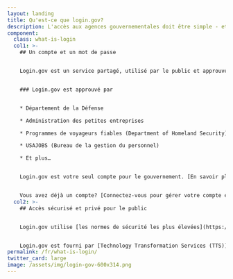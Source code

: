 ```yaml
---
layout: landing
title: Qu'est-ce que login.gov?
description: L'accès aux agences gouvernementales doit être simple - et sécurisé.
component:
  class: what-is-login
  col1: >-
    ## Un compte et un mot de passe


    Login.gov est un service partagé, utilisé par le public et approuvé par les agences gouvernementales. Avec un compte login.gov, vous évitez de devoir mémoriser différents mots de passe pour chaque agence et rationalisez votre processus de connexion.


    ### Login.gov est approuvé par


    * Département de la Défense

    * Administration des petites entreprises

    * Programmes de voyageurs fiables (Department of Homeland Security)

    * USAJOBS (Bureau de la gestion du personnel)

    * Et plus…


    Login.gov est votre seul compte pour le gouvernement. [En savoir plus sur la création d’un compte](https://login.gov/fr/create-an-account/).


    Vous avez déjà un compte? [Connectez-vous pour gérer votre compte et mettre à jour vos informations personnelles ou vos options de sécurité](https://secure.login.gov/).
  col2: >-
    ## Accès sécurisé et privé pour le public


    Login.gov utilise [les normes de sécurité les plus élevées](https://login.gov/fr/security/) pour protéger vos informations, y compris la vérification d’identité et [l’authentification à deux facteurs](https://login.gov/fr/help/authentication-methods/which-authentication-method-should-i-use/).


    Login.gov est fourni par [Technology Transformation Services (TTS)](https://www.gsa.gov/tts).
permalink: /fr/what-is-login/
twitter_card: large
image: /assets/img/login-gov-600x314.png
---
```

